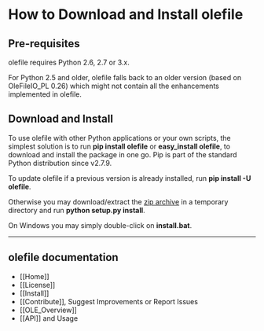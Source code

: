 How to Download and Install olefile
===================================

Pre-requisites
--------------

olefile requires Python 2.6, 2.7 or 3.x. 

For Python 2.5 and older, olefile falls back to an older version (based on OleFileIO_PL 0.26) which might not contain 
all the enhancements implemented in olefile. 


Download and Install
--------------------

To use olefile with other Python applications or your own scripts, the simplest solution is to run **pip install olefile** 
or **easy_install olefile**, to download and install the package in one go. Pip is part of the standard Python 
distribution since v2.7.9.

To update olefile if a previous version is already installed, run **pip install -U olefile**.

Otherwise you may download/extract the [zip archive](https://bitbucket.org/decalage/olefileio_pl/downloads) in a 
temporary directory and run **python setup.py install**. 

On Windows you may simply double-click on **install.bat**.

--------------------------------------------------------------------------

olefile documentation
---------------------

- [[Home]]
- [[License]]
- [[Install]]
- [[Contribute]], Suggest Improvements or Report Issues
- [[OLE_Overview]]
- [[API]] and Usage
